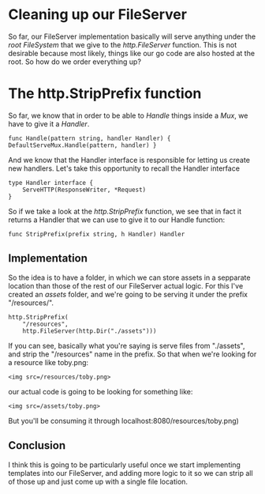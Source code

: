 
# Cleaning up our FileServer


So far, our FileServer implementation basically will serve anything under the 
*root FileSystem* that we give to the *http.FileServer* function. This is not desirable because most likely, things like our go code are also hosted at the root.
So how do we order everything up?

# The http.StripPrefix function

So far, we know that in order to be able to *Handle* things inside a *Mux*, we have to give it a *Handler*. 

```
func Handle(pattern string, handler Handler) { DefaultServeMux.Handle(pattern, handler) }
```

And we know that the Handler interface is responsible for letting us create new handlers. Let's take this opportunity to recall the  Handler interface

```
type Handler interface {
	ServeHTTP(ResponseWriter, *Request)
}
```

So if we take a look at the *http.StripPrefix* function, we see that in fact it returns a Handler that we can use to give it to our Handle function:

```
func StripPrefix(prefix string, h Handler) Handler
```

## Implementation

So the idea is to have a folder, in which we can store assets in a sepparate location than those of the rest of our FileServer actual logic. For this I've created an *assets* folder, and we're going to be serving it under the prefix "/resources/".

```
http.StripPrefix(
    "/resources", 
    http.FileServer(http.Dir("./assets")))
```

If you can see, basically what you're saying is serve files from "./assets", and strip the "/resources" name in the prefix. So that when we're looking for a resource like toby.png:

```
<img src=/resources/toby.png>
```

our actual code is going to be looking for something like:

```
<img src=/assets/toby.png>
```

But you'll be consuming it through localhost:8080/resources/toby.png)


## Conclusion

I think this is going to be particularly useful once we start implementing templates
into our FileServer, and adding more logic to it so we can strip all of those up and just come up with a single file location.